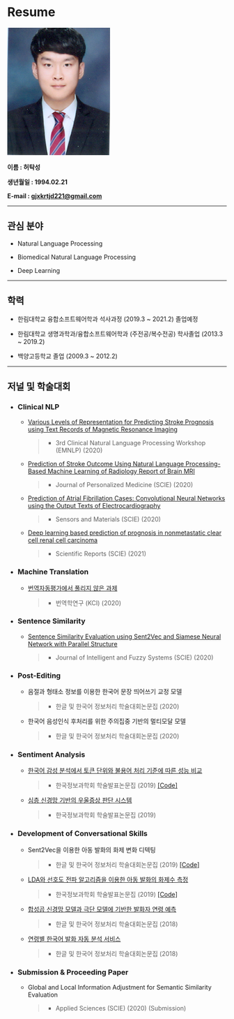 # Resume

![허탁성](https://github.com/HeoTaksung/Resume/blob/master/%ED%97%88%ED%83%81%EC%84%B1.jpg)

**이름 : 허탁성**

**생년월일 : 1994.02.21**

**E-mail : gjxkrtjd221@gmail.com**

-----------------------------------------------

## 관심 분야

  * Natural Language Processing
  
  * Biomedical Natural Language Processing
  
  * Deep Learning

------------------------------------------------

## 학력

  * 한림대학교 융합소프트웨어학과 석사과정 (2019.3 ~ 2021.2) 졸업예정
  
  * 한림대학교 생명과학과/융합소프트웨어학과 (주전공/복수전공) 학사졸업 (2013.3 ~ 2019.2)
  
  * 백양고등학교 졸업 (2009.3 ~ 2012.2)
  
--------------------------------------------------

## 저널 및 학술대회

* ### Clinical NLP

  * [Various Levels of Representation for Predicting Stroke Prognosis using Text Records of Magnetic Resonance Imaging](https://www.aclweb.org/anthology/2020.clinicalnlp-1.1/)
    > - 3rd Clinical Natural Language Processing Workshop (EMNLP) (2020)
  
  * [Prediction of Stroke Outcome Using Natural Language Processing-Based Machine Learning of Radiology Report of Brain MRI](https://doi.org/10.3390/jpm10040286)
    > - Journal of Personalized Medicine (SCIE) (2020)
  
  * [Prediction of Atrial Fibrillation Cases: Convolutional Neural Networks using the Output Texts of Electrocardiography](https://myukk.org/SM2017/article.php?ss=3023)
    > - Sensors and Materials (SCIE) (2020)
    
  * [Deep learning based prediction of prognosis in nonmetastatic clear cell renal cell carcinoma](https://www.nature.com/articles/s41598-020-80262-9)
    > - Scientific Reports (SCIE) (2021)

* ### Machine Translation

  * [번역자동평가에서 풀리지 않은 과제](http://www.dbpia.co.kr/pdf/pdfView.do?nodeId=NODE09320505&mark=0&bookmarkCnt=0&ipRange=N&language=ko_KR)
    > - 번역학연구 (KCI) (2020)
    
* ### Sentence Similarity

  * [Sentence Similarity Evaluation using Sent2Vec and Siamese Neural Network with Parallel Structure](https://content.iospress.com/articles/journal-of-intelligent-and-fuzzy-systems/ifs189593)
    > - Journal of Intelligent and Fuzzy Systems (SCIE) (2020)
    
* ### Post-Editing

  * 음절과 형태소 정보를 이용한 한국어 문장 띄어쓰기 교정 모델
    > - 한글 및 한국어 정보처리 학술대회논문집 (2020)
    
  * 한국어 음성인식 후처리를 위한 주의집중 기반의 멀티모달 모델
    > - 한글 및 한국어 정보처리 학술대회논문집 (2020)

* ### Sentiment Analysis

  * [한국어 감성 분석에서 토큰 단위와 불용어 처리 기준에 따른 성능 비교](http://www.dbpia.co.kr/journal/articleDetail?nodeId=NODE09301944)
    > - 한국정보과학회 학술발표논문집 (2019) [[Code]](https://github.com/HeoTaksung/Sentiment_Analysis)
   
  * [심층 신경망 기반의 우울증상 판단 시스템](http://www.dbpia.co.kr/pdf/pdfView.do?nodeId=NODE09301945&mark=0&useDate=&bookmarkCnt=0&ipRange=N&language=ko_KR)
    > - 한국정보과학회 학술발표논문집 (2019)
   
* ### Development of Conversational Skills

  * Sent2Vec을 이용한 아동 발화의 화제 변화 디텍팅
     > - 한글 및 한국어 정보처리 학술대회논문집 (2019) [[Code]](https://github.com/HeoTaksung/Detection-of-Topic-Changes-in-Child-Speech-Using-Sent2Vec)
    
  * [LDA와 선호도 전파 알고리즘을 이용한 아동 발화의 화제수 측정](http://www.dbpia.co.kr/pdf/pdfView.do?nodeId=NODE09301947&mark=0&bookmarkCnt=1&ipRange=N&language=ko_KR)
     > - 한국정보과학회 학술발표논문집 (2019) [[Code]](https://github.com/HeoTaksung/Topic_Modeling)

  * [합성곱 신경망 모델과 극단 모델에 기반한 발화자 연령 예측](https://www.koreascience.or.kr/article/CFKO201832073079012.page)
     > - 한글 및 한국어 정보처리 학술대회논문집 (2018)
     
  * [연령별 한국어 발화 자동 분석 서비스](https://www.semanticscholar.org/paper/Automatic-Analysis-Service-for-Korean-Speaking-by-Choi-Oh/3106fbc773ee5cfe5d587d8350a482b59f0c8bae?p2df)
     > - 한글 및 한국어 정보처리 학술대회논문집 (2018)

* ### Submission & Proceeding Paper
    
  * Global and Local Information Adjustment for Semantic Similarity Evaluation
    > - Applied Sciences (SCIE) (2020) (Submission)
    
